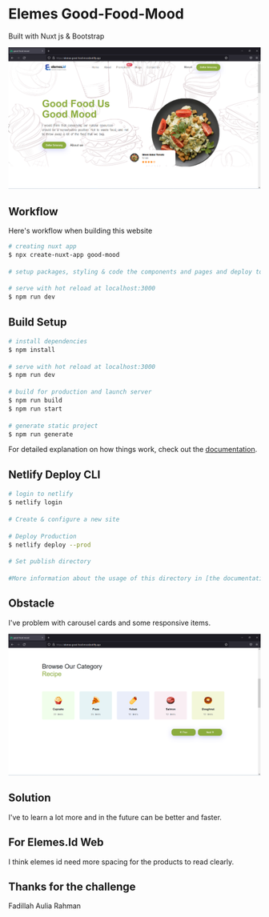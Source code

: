 # Elemes Good-Food-Mood
Built with Nuxt js & Bootstrap
  <p align="center">
    <img src="assets/images/screenshoot/good-mood.png" alt="Landing page" width="740">
  </p> 

## Workflow

Here's workflow when building this website

```bash
# creating nuxt app
$ npx create-nuxt-app good-mood

# setup packages, styling & code the components and pages and deploy to Netlify

# serve with hot reload at localhost:3000
$ npm run dev
```
## Build Setup

```bash
# install dependencies
$ npm install

# serve with hot reload at localhost:3000
$ npm run dev

# build for production and launch server
$ npm run build
$ npm run start

# generate static project
$ npm run generate
```

For detailed explanation on how things work, check out the [documentation](https://nuxtjs.org).


## Netlify Deploy CLI

```bash
# login to netlify
$ netlify login

# Create & configure a new site

# Deploy Production
$ netlify deploy --prod

# Set publish directory

#More information about the usage of this directory in [the documentation](https://docs.netlify.com/cli/get-started/#get-started-with-netlify-dev).
```

## Obstacle

I've problem with carousel cards and some responsive items.

  <p align="center">
    <img src="assets/images/screenshoot/carousel.png" alt="Landing page" width="740">
  </p> 

## Solution
 I've to learn a lot more and in the future can be better and faster.


## For Elemes.Id Web
I think elemes id need more spacing for the products to read clearly.

## Thanks for the challenge
 Fadillah Aulia Rahman
